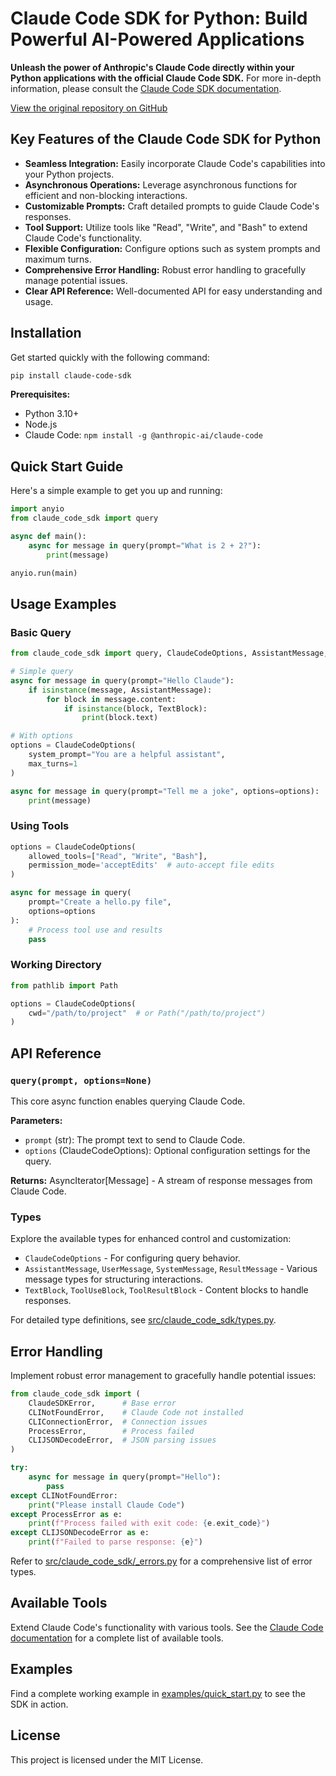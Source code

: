 # Claude Code SDK for Python: Build Powerful AI-Powered Applications

**Unleash the power of Anthropic's Claude Code directly within your Python applications with the official Claude Code SDK.**  For more in-depth information, please consult the [Claude Code SDK documentation](https://docs.anthropic.com/en/docs/claude-code/sdk).

[View the original repository on GitHub](https://github.com/anthropics/claude-code-sdk-python)

## Key Features of the Claude Code SDK for Python

*   **Seamless Integration:** Easily incorporate Claude Code's capabilities into your Python projects.
*   **Asynchronous Operations:** Leverage asynchronous functions for efficient and non-blocking interactions.
*   **Customizable Prompts:** Craft detailed prompts to guide Claude Code's responses.
*   **Tool Support:** Utilize tools like "Read", "Write", and "Bash" to extend Claude Code's functionality.
*   **Flexible Configuration:** Configure options such as system prompts and maximum turns.
*   **Comprehensive Error Handling:** Robust error handling to gracefully manage potential issues.
*   **Clear API Reference:** Well-documented API for easy understanding and usage.

## Installation

Get started quickly with the following command:

```bash
pip install claude-code-sdk
```

**Prerequisites:**

*   Python 3.10+
*   Node.js
*   Claude Code: `npm install -g @anthropic-ai/claude-code`

## Quick Start Guide

Here's a simple example to get you up and running:

```python
import anyio
from claude_code_sdk import query

async def main():
    async for message in query(prompt="What is 2 + 2?"):
        print(message)

anyio.run(main)
```

## Usage Examples

### Basic Query

```python
from claude_code_sdk import query, ClaudeCodeOptions, AssistantMessage, TextBlock

# Simple query
async for message in query(prompt="Hello Claude"):
    if isinstance(message, AssistantMessage):
        for block in message.content:
            if isinstance(block, TextBlock):
                print(block.text)

# With options
options = ClaudeCodeOptions(
    system_prompt="You are a helpful assistant",
    max_turns=1
)

async for message in query(prompt="Tell me a joke", options=options):
    print(message)
```

### Using Tools

```python
options = ClaudeCodeOptions(
    allowed_tools=["Read", "Write", "Bash"],
    permission_mode='acceptEdits'  # auto-accept file edits
)

async for message in query(
    prompt="Create a hello.py file",
    options=options
):
    # Process tool use and results
    pass
```

### Working Directory

```python
from pathlib import Path

options = ClaudeCodeOptions(
    cwd="/path/to/project"  # or Path("/path/to/project")
)
```

## API Reference

### `query(prompt, options=None)`

This core async function enables querying Claude Code.

**Parameters:**

*   `prompt` (str): The prompt text to send to Claude Code.
*   `options` (ClaudeCodeOptions): Optional configuration settings for the query.

**Returns:** AsyncIterator[Message] -  A stream of response messages from Claude Code.

### Types

Explore the available types for enhanced control and customization:

*   `ClaudeCodeOptions` - For configuring query behavior.
*   `AssistantMessage`, `UserMessage`, `SystemMessage`, `ResultMessage` - Various message types for structuring interactions.
*   `TextBlock`, `ToolUseBlock`, `ToolResultBlock` - Content blocks to handle responses.

For detailed type definitions, see [src/claude_code_sdk/types.py](src/claude_code_sdk/types.py).

## Error Handling

Implement robust error management to gracefully handle potential issues:

```python
from claude_code_sdk import (
    ClaudeSDKError,      # Base error
    CLINotFoundError,    # Claude Code not installed
    CLIConnectionError,  # Connection issues
    ProcessError,        # Process failed
    CLIJSONDecodeError,  # JSON parsing issues
)

try:
    async for message in query(prompt="Hello"):
        pass
except CLINotFoundError:
    print("Please install Claude Code")
except ProcessError as e:
    print(f"Process failed with exit code: {e.exit_code}")
except CLIJSONDecodeError as e:
    print(f"Failed to parse response: {e}")
```

Refer to [src/claude_code_sdk/_errors.py](src/claude_code_sdk/_errors.py) for a comprehensive list of error types.

## Available Tools

Extend Claude Code's functionality with various tools.  See the [Claude Code documentation](https://docs.anthropic.com/en/docs/claude-code/settings#tools-available-to-claude) for a complete list of available tools.

## Examples

Find a complete working example in [examples/quick\_start.py](examples/quick_start.py) to see the SDK in action.

## License

This project is licensed under the MIT License.